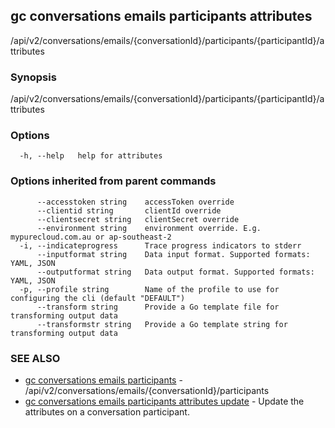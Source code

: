 ## gc conversations emails participants attributes

/api/v2/conversations/emails/{conversationId}/participants/{participantId}/attributes

### Synopsis

/api/v2/conversations/emails/{conversationId}/participants/{participantId}/attributes

### Options

```
  -h, --help   help for attributes
```

### Options inherited from parent commands

```
      --accesstoken string    accessToken override
      --clientid string       clientId override
      --clientsecret string   clientSecret override
      --environment string    environment override. E.g. mypurecloud.com.au or ap-southeast-2
  -i, --indicateprogress      Trace progress indicators to stderr
      --inputformat string    Data input format. Supported formats: YAML, JSON
      --outputformat string   Data output format. Supported formats: YAML, JSON
  -p, --profile string        Name of the profile to use for configuring the cli (default "DEFAULT")
      --transform string      Provide a Go template file for transforming output data
      --transformstr string   Provide a Go template string for transforming output data
```

### SEE ALSO

* [gc conversations emails participants](gc_conversations_emails_participants.html)	 - /api/v2/conversations/emails/{conversationId}/participants
* [gc conversations emails participants attributes update](gc_conversations_emails_participants_attributes_update.html)	 - Update the attributes on a conversation participant.


